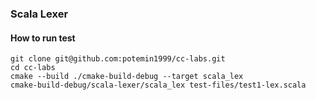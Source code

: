 ### Scala Lexer

#### How to run test

    git clone git@github.com:potemin1999/cc-labs.git
    cd cc-labs
    cmake --build ./cmake-build-debug --target scala_lex
    cmake-build-debug/scala-lexer/scala_lex test-files/test1-lex.scala